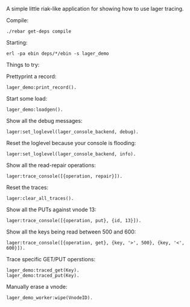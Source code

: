 A simple little riak-like application for showing how to use lager tracing.

Compile:

    ./rebar get-deps compile

Starting:

    erl -pa ebin deps/*/ebin -s lager_demo

Things to try:

Prettyprint a record:

    lager_demo:print_record().

Start some load:

    lager_demo:loadgen().

Show all the debug messages:

    lager:set_loglevel(lager_console_backend, debug).

Reset the loglevel because your console is flooding:

    lager:set_loglevel(lager_console_backend, info).

Show all the read-repair operations:

    lager:trace_console([{operation, repair}]).

Reset the traces:

    lager:clear_all_traces().

Show all the PUTs against vnode 13:

    lager:trace_console([{operation, put}, {id, 13}]).

Show all the keys being read between 500 and 600:

    lager:trace_console([{operation, get}, {key, '>', 500}, {key, '<', 600}]).

Trace specific GET/PUT operstions:

    lager_demo:traced_get(Key).
    lager_demo:traced_put(Key).

Manually erase a vnode:

    lager_demo_worker:wipe(VnodeID).

